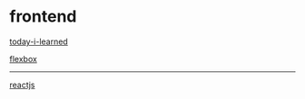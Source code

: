 # frontend

[today-i-learned](https://www.notion.so/today-i-learned-009a2fff84ce4af098b78c9e8ad67d9b)

[flexbox](frontend%20531be4e2564d473e88ad4d111b503934/flexbox%205dc5608cea414ae789dad0a540c0d1bf.md)

---

[reactjs](frontend%20531be4e2564d473e88ad4d111b503934/reactjs%20581f4f036e9647759d82cce33daabe9e.md)